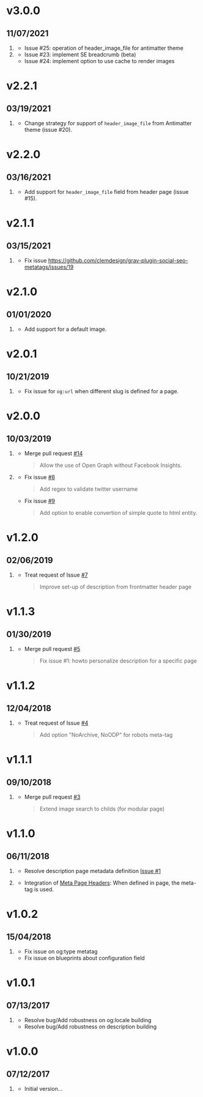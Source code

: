 # v3.0.0
## 11/07/2021
1. [](#bugfix)
   * Issue #25: operation of header_image_file for antimatter theme
2. [](#new)
   * Issue #23: implement SE breadcrumb (beta)
   * Issue #24: implement option to use cache to render images

# v2.2.1
## 03/19/2021

1. [](#bugfix)
    * Change strategy for support of `header_image_file` from Antimatter theme (issue #20).


# v2.2.0
## 03/16/2021

1. [](#new)
    * Add support for `header_image_file` field from header page (issue #15).


# v2.1.1
## 03/15/2021

1. [](#bugfix)
    * Fix issue https://github.com/clemdesign/grav-plugin-social-seo-metatags/issues/19


# v2.1.0
## 01/01/2020

1. [](#new)
    * Add support for a default image.


# v2.0.1
## 10/21/2019

1. [](#bugfix)
    * Fix issue for `og:url` when different slug is defined for a page.


# v2.0.0
## 10/03/2019

1. [](#new)
    * Merge pull request [#14](https://github.com/clemdesign/grav-plugin-social-seo-metatags/pull/14)
       > Allow the use of Open Graph without Facebook Insights.

2. [](#bugfix)
    * Fix issue [#8](https://github.com/clemdesign/grav-plugin-social-seo-metatags/issues/8)
       > Add regex to validate twitter username
    * Fix issue [#9](https://github.com/clemdesign/grav-plugin-social-seo-metatags/issues/9)
       > Add option to enable convertion of simple quote to html entity.


# v1.2.0
## 02/06/2019

1. [](#improved)
    * Treat request of Issue [#7](https://github.com/clemdesign/grav-plugin-social-seo-metatags/issues/7)
       > Improve set-up of description from frontmatter header page


# v1.1.3
## 01/30/2019

1. [](#bugfix)
    * Merge pull request [#5](https://github.com/clemdesign/grav-plugin-social-seo-metatags/pull/5)
       > Fix issue #1: howto personalize description for a specific page


# v1.1.2
## 12/04/2018

1. [](#improved)
    * Treat request of Issue [#4](https://github.com/clemdesign/grav-plugin-social-seo-metatags/issues/4)
       > Add option "NoArchive, NoODP" for robots meta-tag


# v1.1.1
## 09/10/2018

1. [](#improved)
    * Merge pull request [#3](https://github.com/clemdesign/grav-plugin-social-seo-metatags/pull/3)
       > Extend image search to childs (for modular page)

# v1.1.0
## 06/11/2018

1. [](#bugfix)
    * Resolve description page metadata definition [Issue #1](https://github.com/clemdesign/grav-plugin-social-seo-metatags/issues/1)

2. [](#new)
    * Integration of [Meta Page Headers](https://learn.getgrav.org/content/headers#meta-page-headers): When defined in page, the meta-tag is used.

# v1.0.2
## 15/04/2018

1. [](#bugfix)
    * Fix issue on og:type metatag
    * Fix issue on blueprints about configuration field

# v1.0.1
## 07/13/2017

1. [](#bugfix)
    * Resolve bug/Add robustness on og:locale building
    * Resolve bug/Add robustness on description building

# v1.0.0
##  07/12/2017

1. [](#new)
    * Initial version...
